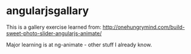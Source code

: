 angularjsgallary
================
This is a gallery exercise learned from:
http://onehungrymind.com/build-sweet-photo-slider-angularjs-animate/

Major learning is at ng-animate - other stuff I already know. 